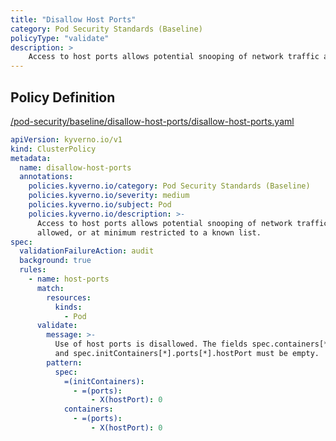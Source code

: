 ```yaml
---
title: "Disallow Host Ports"
category: Pod Security Standards (Baseline)
policyType: "validate"
description: >
    Access to host ports allows potential snooping of network traffic and should not be allowed, or at minimum restricted to a known list.
---
```


## Policy Definition
<a href="https://github.com/kyverno/policies/raw/main//pod-security/baseline/disallow-host-ports/disallow-host-ports.yaml" target="-blank">/pod-security/baseline/disallow-host-ports/disallow-host-ports.yaml</a>

```yaml
apiVersion: kyverno.io/v1
kind: ClusterPolicy
metadata:
  name: disallow-host-ports
  annotations:
    policies.kyverno.io/category: Pod Security Standards (Baseline)
    policies.kyverno.io/severity: medium
    policies.kyverno.io/subject: Pod
    policies.kyverno.io/description: >-
      Access to host ports allows potential snooping of network traffic and should not be
      allowed, or at minimum restricted to a known list.
spec:
  validationFailureAction: audit
  background: true
  rules:
    - name: host-ports
      match:
        resources:
          kinds:
            - Pod
      validate:
        message: >-
          Use of host ports is disallowed. The fields spec.containers[*].ports[*].hostPort
          and spec.initContainers[*].ports[*].hostPort must be empty.
        pattern:
          spec:
            =(initContainers):
              - =(ports):
                  - X(hostPort): 0
            containers:
              - =(ports):
                  - X(hostPort): 0

```
